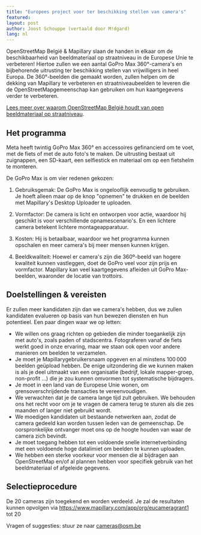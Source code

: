```yaml
---
title: "Europees project voor ter beschikking stellen van camera's"
featured:
layout: post
author: Joost Schouppe (vertaald door M!dgard)
lang: nl
---
```


OpenStreetMap België & Mapillary slaan de handen in elkaar om de beschikbaarheid van beeldmateriaal op straatniveau in de Europese Unie te verbeteren! Hiertoe zullen we een aantal GoPro Max 360°-camera's en bijbehorende uitrusting ter beschikking stellen van vrijwilligers in heel Europa. De 360°-beelden die gemaakt worden, zullen helpen om de dekking van Mapillary te verbeteren en straatniveaubeelden te leveren die de OpenStreetMapgemeenschap kan gebruiken om hun kaartgegevens verder te verbeteren.

[Lees meer over waarom OpenStreetMap België houdt van open beeldmateriaal op straatniveau](https://openstreetmap.be/nl/projects/streetlevelimagery.html).

## Het programma

Meta heeft twintig GoPro Max 360° en accessoires gefinancierd om te voet, met de fiets of met de auto foto's te maken. De uitrusting bestaat uit zuignappen, een SD-kaart, een selfiestick en materiaal om op een fietshelm te monteren.

De GoPro Max is om vier redenen gekozen:

1. Gebruiksgemak: De GoPro Max is ongelooflijk eenvoudig te gebruiken. Je hoeft alleen maar op de knop "opnemen" te drukken en de beelden met Mapillary's Desktop Uploader te uploaden.

2. Vormfactor: De camera is licht en ontworpen voor actie, waardoor hij geschikt is voor verschillende opnamescenario's. En een lichtere camera betekent lichtere montageapparatuur.

3. Kosten: Hij is betaalbaar, waardoor we het programma kunnen opschalen en meer camera's bij meer mensen kunnen krijgen.

4. Beeldkwaliteit: Hoewel er camera's zijn die 360º-beeld van hogere kwaliteit kunnen vastleggen, doet de GoPro veel voor zijn prijs en vormfactor. Mapillary kan veel kaartgegevens afleiden uit GoPro Max-beelden, waaronder de locatie van trottoirs.


## Doelstellingen & vereisten

Er zullen meer kandidaten zijn dan we camera's hebben, dus we zullen kandidaten evalueren op basis van hun bewezen diensten en hun potentieel. Een paar dingen waar we op letten:

* We willen ons graag richten op gebieden die minder toegankelijk zijn met auto's, zoals paden of stadscentra. Fotograferen vanaf de fiets werkt goed in onze ervaring, maar we staan ook open voor andere manieren om beelden te verzamelen.
* Je moet je Mapillarygebruikersnaam opgeven en al minstens 100 000 beelden geüpload hebben. De enige uitzondering die we kunnen maken is als je deel uitmaakt van een organisatie (bedrijf, lokale mapper-groep, non-profit …) die je zou kunnen omvormen tot systematische bijdragers.
* Je moet in een land van de Europese Unie wonen, om grensoverschrijdende transacties te vereenvoudigen.
* We verwachten dat je de camera lange tijd zult gebruiken. We behouden ons het recht voor om je te vragen de camera terug te sturen als die zes maanden of langer niet gebruikt wordt.
* We moedigen kandidaten uit bestaande netwerken aan, zodat de camera gedeeld kan worden tussen leden van de gemeenschap. De oorspronkelijke ontvanger moet ons op de hoogte houden van waar de camera zich bevindt.
* Je moet toegang hebben tot een voldoende snelle internetverbinding met een voldoende hoge datalimiet om beelden te kunnen uploaden.
* We hebben een sterke voorkeur voor mensen die al bijdragen aan OpenStreetMap en/of al plannen hebben voor specifiek gebruik van het beeldmateriaal of afgeleide gegevens.



## Selectieprocedure

De 20 cameras zijn toegekend en worden verdeeld. Je zal de resultaten kunnen opvolgen via https://www.mapillary.com/app/org/eucameragrant1 tot 20
 

Vragen of suggesties: stuur ze naar [cameras@osm.be](mailto:cameras@osm.be)


